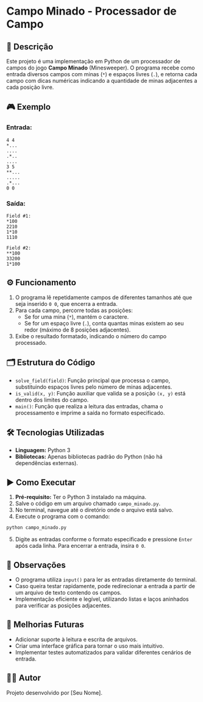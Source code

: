 
# Campo Minado - Processador de Campo

## 📖 Descrição

Este projeto é uma implementação em Python de um processador de campos do jogo **Campo Minado** (Minesweeper). O programa recebe como entrada diversos campos com minas (`*`) e espaços livres (`.`), e retorna cada campo com dicas numéricas indicando a quantidade de minas adjacentes a cada posição livre.

## 🎮 Exemplo

### Entrada:

```
4 4
*...
....
.*..
....
3 5
**...
.....
.*...
0 0
```

### Saída:

```
Field #1:
*100
2210
1*10
1110

Field #2:
**100
33200
1*100
```

## ⚙️ Funcionamento

1. O programa lê repetidamente campos de diferentes tamanhos até que seja inserido `0 0`, que encerra a entrada.
2. Para cada campo, percorre todas as posições:
   - Se for uma mina (`*`), mantém o caractere.
   - Se for um espaço livre (`.`), conta quantas minas existem ao seu redor (máximo de 8 posições adjacentes).
3. Exibe o resultado formatado, indicando o número do campo processado.

## 🗂️ Estrutura do Código

- `solve_field(field)`: Função principal que processa o campo, substituindo espaços livres pelo número de minas adjacentes.
- `is_valid(x, y)`: Função auxiliar que valida se a posição `(x, y)` está dentro dos limites do campo.
- `main()`: Função que realiza a leitura das entradas, chama o processamento e imprime a saída no formato especificado.

## 🛠️ Tecnologias Utilizadas

- **Linguagem:** Python 3
- **Bibliotecas:** Apenas bibliotecas padrão do Python (não há dependências externas).

## ▶️ Como Executar

1. **Pré-requisito:** Ter o Python 3 instalado na máquina.
2. Salve o código em um arquivo chamado `campo_minado.py`.
3. No terminal, navegue até o diretório onde o arquivo está salvo.
4. Execute o programa com o comando:

```bash
python campo_minado.py
```

5. Digite as entradas conforme o formato especificado e pressione `Enter` após cada linha. Para encerrar a entrada, insira `0 0`.

## 📝 Observações

- O programa utiliza `input()` para ler as entradas diretamente do terminal.
- Caso queira testar rapidamente, pode redirecionar a entrada a partir de um arquivo de texto contendo os campos.
- Implementação eficiente e legível, utilizando listas e laços aninhados para verificar as posições adjacentes.

## 🚀 Melhorias Futuras

- Adicionar suporte à leitura e escrita de arquivos.
- Criar uma interface gráfica para tornar o uso mais intuitivo.
- Implementar testes automatizados para validar diferentes cenários de entrada.

## 👨‍💻 Autor

Projeto desenvolvido por [Seu Nome].
